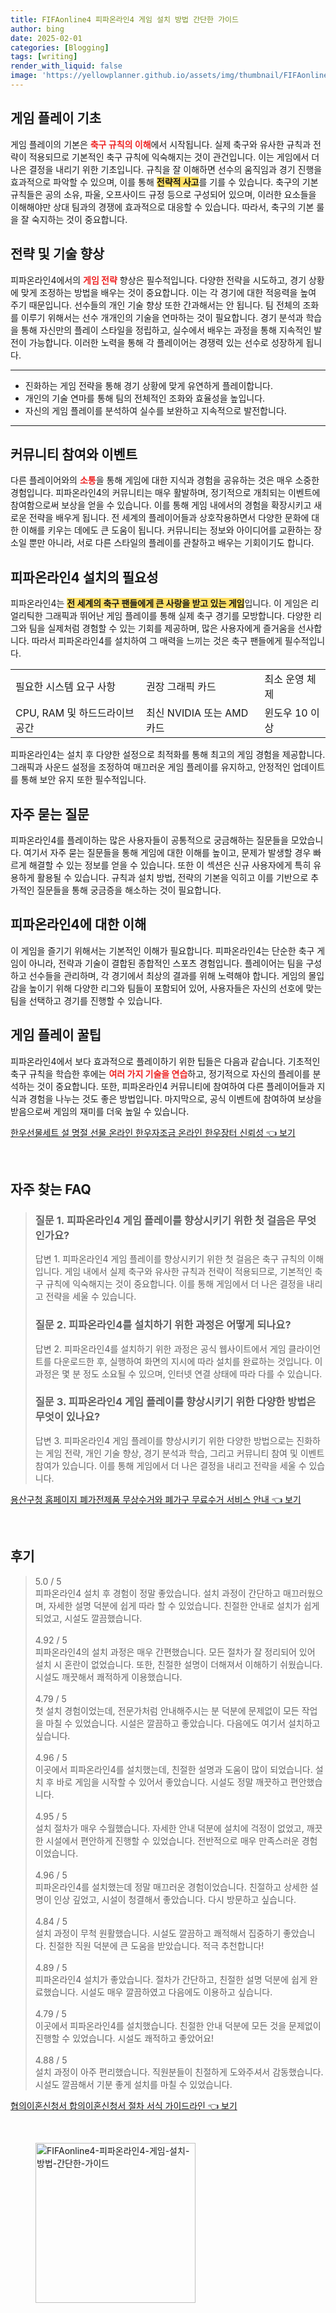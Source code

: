 ```yaml
---
title: FIFAonline4 피파온라인4 게임 설치 방법 간단한 가이드
author: bing
date: 2025-02-01
categories: [Blogging]
tags: [writing]
render_with_liquid: false
image: 'https://yellowplanner.github.io/assets/img/thumbnail/FIFAonline4-피파온라인4-게임-설치-방법-간단한-가이드.webp'
---
```



<h2 id='게임 플레이 기초'>게임 플레이 기초</h2>

<p>게임 플레이의 기본은 <b><span style="color: #ee2323;">축구 규칙의 이해</span></b>에서 시작됩니다. 실제 축구와 유사한 규칙과 전략이 적용되므로 기본적인 축구 규칙에 익숙해지는 것이 관건입니다. 이는 게임에서 더 나은 결정을 내리기 위한 기초입니다. 규칙을 잘 이해하면 선수의 움직임과 경기 진행을 효과적으로 파악할 수 있으며, 이를 통해 <b><span style="background-color: #ffe066;">전략적 사고</span></b>를 기를 수 있습니다. 축구의 기본 규칙들은 공의 소유, 파울, 오프사이드 규정 등으로 구성되어 있으며, 이러한 요소들을 이해해야만 상대 팀과의 경쟁에 효과적으로 대응할 수 있습니다. 따라서, 축구의 기본 룰을 잘 숙지하는 것이 중요합니다.</p>

<h2 id='전략 및 기술 향상'>전략 및 기술 향상</h2>

<p>피파온라인4에서의 <b><span style="color: #ee2323;">게임 전략</span></b> 향상은 필수적입니다. 다양한 전략을 시도하고, 경기 상황에 맞게 조정하는 방법을 배우는 것이 중요합니다. 이는 각 경기에 대한 적응력을 높여 주기 때문입니다. 선수들의 개인 기술 향상 또한 간과해서는 안 됩니다. 팀 전체의 조화를 이루기 위해서는 선수 개개인의 기술을 연마하는 것이 필요합니다. 경기 분석과 학습을 통해 자신만의 플레이 스타일을 정립하고, 실수에서 배우는 과정을 통해 지속적인 발전이 가능합니다. 이러한 노력을 통해 각 플레이어는 경쟁력 있는 선수로 성장하게 됩니다.</p>

<hr />

<ul>
    <li>진화하는 게임 전략을 통해 경기 상황에 맞게 유연하게 플레이합니다.</li>
    <li>개인의 기술 연마를 통해 팀의 전체적인 조화와 효율성을 높입니다.</li>
    <li>자신의 게임 플레이를 분석하여 실수를 보완하고 지속적으로 발전합니다.</li>
</ul>

<hr />

<h2 id='커뮤니티 참여와 이벤트'>커뮤니티 참여와 이벤트</h2>

<p>다른 플레이어와의 <b><span style="color: #ee2323;">소통</span></b>을 통해 게임에 대한 지식과 경험을 공유하는 것은 매우 소중한 경험입니다. 피파온라인4의 커뮤니티는 매우 활발하며, 정기적으로 개최되는 이벤트에 참여함으로써 보상을 얻을 수 있습니다. 이를 통해 게임 내에서의 경험을 확장시키고 새로운 전략을 배우게 됩니다. 전 세계의 플레이어들과 상호작용하면서 다양한 문화에 대한 이해를 키우는 데에도 큰 도움이 됩니다. 커뮤니티는 정보와 아이디어를 교환하는 장소일 뿐만 아니라, 서로 다른 스타일의 플레이를 관찰하고 배우는 기회이기도 합니다.</p>

<h2 id='피파온라인4 설치의 필요성'>피파온라인4 설치의 필요성</h2>

<p>피파온라인4는 <b><span style="background-color: #ffe066;">전 세계의 축구 팬들에게 큰 사랑을 받고 있는 게임</span></b>입니다. 이 게임은 리얼리틱한 그래픽과 뛰어난 게임 플레이를 통해 실제 축구 경기를 모방합니다. 다양한 리그와 팀을 실제처럼 경험할 수 있는 기회를 제공하며, 많은 사용자에게 즐거움을 선사합니다. 따라서 피파온라인4를 설치하여 그 매력을 느끼는 것은 축구 팬들에게 필수적입니다.</p>

<table>
    <tr>
        <td>필요한 시스템 요구 사항</td>
        <td>권장 그래픽 카드</td>
        <td>최소 운영 체제</td>
    </tr>
    <tr>
        <td>CPU, RAM 및 하드드라이브 공간</td>
        <td>최신 NVIDIA 또는 AMD 카드</td>
        <td>윈도우 10 이상</td>
    </tr>
</table>

<p>피파온라인4는 설치 후 다양한 설정으로 최적화를 통해 최고의 게임 경험을 제공합니다. 그래픽과 사운드 설정을 조정하여 매끄러운 게임 플레이를 유지하고, 안정적인 업데이트를 통해 보안 유지 또한 필수적입니다.</p>

<h2 id='자주 묻는 질문'>자주 묻는 질문</h2>

<p>피파온라인4를 플레이하는 많은 사용자들이 공통적으로 궁금해하는 질문들을 모았습니다. 여기서 자주 묻는 질문들을 통해 게임에 대한 이해를 높이고, 문제가 발생할 경우 빠르게 해결할 수 있는 정보를 얻을 수 있습니다. 또한 이 섹션은 신규 사용자에게 특히 유용하게 활용될 수 있습니다. 규칙과 설치 방법, 전략의 기본을 익히고 이를 기반으로 추가적인 질문들을 통해 궁금증을 해소하는 것이 필요합니다.</p>

<h2 id='피파온라인4에 대한 이해'>피파온라인4에 대한 이해</h2>

<p>이 게임을 즐기기 위해서는 기본적인 이해가 필요합니다. 피파온라인4는 단순한 축구 게임이 아니라, 전략과 기술이 결합된 종합적인 스포츠 경험입니다. 플레이어는 팀을 구성하고 선수들을 관리하며, 각 경기에서 최상의 결과를 위해 노력해야 합니다. 게임의 몰입감을 높이기 위해 다양한 리그와 팀들이 포함되어 있어, 사용자들은 자신의 선호에 맞는 팀을 선택하고 경기를 진행할 수 있습니다.</p>

<h2 id='게임 플레이 꿀팁'>게임 플레이 꿀팁</h2>

<p>피파온라인4에서 보다 효과적으로 플레이하기 위한 팁들은 다음과 같습니다. 기초적인 축구 규칙을 학습한 후에는 <b><span style="color: #ee2323;">여러 가지 기술을 연습</span></b>하고, 정기적으로 자신의 플레이를 분석하는 것이 중요합니다. 또한, 피파온라인4 커뮤니티에 참여하여 다른 플레이어들과 지식과 경험을 나누는 것도 좋은 방법입니다. 마지막으로, 공식 이벤트에 참여하여 보상을 받음으로써 게임의 재미를 더욱 높일 수 있습니다.</p>


<p><a class="click-button" title="한우선물세트 설 명절 선물 온라인 한우자조금 온라인 한우장터 신뢰성" href="https://yellowplanner.github.io/posts/%ED%95%9C%EC%9A%B0%EC%84%A0%EB%AC%BC%EC%84%B8%ED%8A%B8-%EC%84%A4-%EB%AA%85%EC%A0%88-%EC%84%A0%EB%AC%BC-%EC%98%A8%EB%9D%BC%EC%9D%B8-%ED%95%9C%EC%9A%B0%EC%9E%90%EC%A1%B0%EA%B8%88-%EC%98%A8%EB%9D%BC%EC%9D%B8-%ED%95%9C%EC%9A%B0%EC%9E%A5%ED%84%B0-%EC%8B%A0%EB%A2%B0%EC%84%B1/" rel="dofollow">한우선물세트 설 명절 선물 온라인 한우자조금 온라인 한우장터 신뢰성 👈 보기</a></p><br>
<h2 id='자주_찾는_FAQ'>자주 찾는 FAQ</h2>
<div itemscope="" itemtype="https://schema.org/FAQPage">
    <blockquote>
        <div itemscope="" itemprop="mainEntity" itemtype="https://schema.org/Question">
            <h3 itemprop="name">질문 1. 피파온라인4 게임 플레이를 향상시키기 위한 첫 걸음은 무엇인가요?</h3>
            <div itemscope="" itemprop="acceptedAnswer" itemtype="https://schema.org/Answer">
                <span itemprop="text">
                    <p>답변 1. 피파온라인4 게임 플레이를 향상시키기 위한 첫 걸음은 축구 규칙의 이해입니다. 게임 내에서 실제 축구와 유사한 규칙과 전략이 적용되므로, 기본적인 축구 규칙에 익숙해지는 것이 중요합니다. 이를 통해 게임에서 더 나은 결정을 내리고 전략을 세울 수 있습니다.</p>
                </span>
            </div>
        </div>
        <div itemscope="" itemprop="mainEntity" itemtype="https://schema.org/Question">
            <h3 itemprop="name">질문 2. 피파온라인4를 설치하기 위한 과정은 어떻게 되나요?</h3>
            <div itemscope="" itemprop="acceptedAnswer" itemtype="https://schema.org/Answer">
                <span itemprop="text">
                    <p>답변 2. 피파온라인4를 설치하기 위한 과정은 공식 웹사이트에서 게임 클라이언트를 다운로드한 후, 실행하여 화면의 지시에 따라 설치를 완료하는 것입니다. 이 과정은 몇 분 정도 소요될 수 있으며, 인터넷 연결 상태에 따라 다를 수 있습니다.</p>
                </span>
            </div>
        </div>
        <div itemscope="" itemprop="mainEntity" itemtype="https://schema.org/Question">
            <h3 itemprop="name">질문 3. 피파온라인4 게임 플레이를 향상시키기 위한 다양한 방법은 무엇이 있나요?</h3>
            <div itemscope="" itemprop="acceptedAnswer" itemtype="https://schema.org/Answer">
                <span itemprop="text">
                    <p>답변 3. 피파온라인4 게임 플레이를 향상시키기 위한 다양한 방법으로는 진화하는 게임 전략, 개인 기술 향상, 경기 분석과 학습, 그리고 커뮤니티 참여 및 이벤트 참여가 있습니다. 이를 통해 게임에서 더 나은 결정을 내리고 전략을 세울 수 있습니다.</p>
                </span>
            </div>
        </div>
    </blockquote>
</div>
<p><a class="click-button" title="용산구청 홈페이지 폐가전제품 무상수거와 폐가구 무료수거 서비스 안내" href="https://yellowplanner.github.io/posts/%EC%9A%A9%EC%82%B0%EA%B5%AC%EC%B2%AD-%ED%99%88%ED%8E%98%EC%9D%B4%EC%A7%80-%ED%8F%90%EA%B0%80%EC%A0%84%EC%A0%9C%ED%92%88-%EB%AC%B4%EC%83%81%EC%88%98%EA%B1%B0%EC%99%80-%ED%8F%90%EA%B0%80%EA%B5%AC-%EB%AC%B4%EB%A3%8C%EC%88%98%EA%B1%B0-%EC%84%9C%EB%B9%84%EC%8A%A4-%EC%95%88%EB%82%B4/" rel="dofollow">용산구청 홈페이지 폐가전제품 무상수거와 폐가구 무료수거 서비스 안내 👈 보기</a></p><br>
<h2 id='후기'>후기</h2>
<div itemscope itemtype="https://schema.org/Product">
  <blockquote>
  <div itemprop="review" itemscope itemtype="https://schema.org/Review">
      <div itemprop="reviewRating" itemscope itemtype="https://schema.org/Rating"> <span itemprop="ratingValue">5.0</span> / <span itemprop="bestRating">5</span> </div>
      <span itemprop="reviewBody">피파온라인4 설치 후 경험이 정말 좋았습니다. 설치 과정이 간단하고 매끄러웠으며, 자세한 설명 덕분에 쉽게 따라 할 수 있었습니다. 친절한 안내로 설치가 쉽게 되었고, 시설도 깔끔했습니다.</span>
  </div>
  <br>
  <div itemprop="review" itemscope itemtype="https://schema.org/Review">
      <div itemprop="reviewRating" itemscope itemtype="https://schema.org/Rating"> <span itemprop="ratingValue">4.92</span> / <span itemprop="bestRating">5</span> </div>
      <span itemprop="reviewBody">피파온라인4의 설치 과정은 매우 간편했습니다. 모든 절차가 잘 정리되어 있어 설치 시 혼란이 없었습니다. 또한, 친절한 설명이 더해져서 이해하기 쉬웠습니다. 시설도 깨끗해서 쾌적하게 이용했습니다.</span>
  </div>
  <br>
  <div itemprop="review" itemscope itemtype="https://schema.org/Review">
      <div itemprop="reviewRating" itemscope itemtype="https://schema.org/Rating"> <span itemprop="ratingValue">4.79</span> / <span itemprop="bestRating">5</span> </div>
      <span itemprop="reviewBody">첫 설치 경험이었는데, 전문가처럼 안내해주시는 분 덕분에 문제없이 모든 작업을 마칠 수 있었습니다. 시설은 깔끔하고 좋았습니다. 다음에도 여기서 설치하고 싶습니다.</span>
  </div>
  <br>
  <div itemprop="review" itemscope itemtype="https://schema.org/Review">
      <div itemprop="reviewRating" itemscope itemtype="https://schema.org/Rating"> <span itemprop="ratingValue">4.96</span> / <span itemprop="bestRating">5</span> </div>
      <span itemprop="reviewBody">이곳에서 피파온라인4를 설치했는데, 친절한 설명과 도움이 많이 되었습니다. 설치 후 바로 게임을 시작할 수 있어서 좋았습니다. 시설도 정말 깨끗하고 편안했습니다.</span>
  </div>
  <br>
  <div itemprop="review" itemscope itemtype="https://schema.org/Review">
      <div itemprop="reviewRating" itemscope itemtype="https://schema.org/Rating"> <span itemprop="ratingValue">4.95</span> / <span itemprop="bestRating">5</span> </div>
      <span itemprop="reviewBody">설치 절차가 매우 수월했습니다. 자세한 안내 덕분에 설치에 걱정이 없었고, 깨끗한 시설에서 편안하게 진행할 수 있었습니다. 전반적으로 매우 만족스러운 경험이었습니다.</span>
  </div>
  <br>
  <div itemprop="review" itemscope itemtype="https://schema.org/Review">
      <div itemprop="reviewRating" itemscope itemtype="https://schema.org/Rating"> <span itemprop="ratingValue">4.96</span> / <span itemprop="bestRating">5</span> </div>
      <span itemprop="reviewBody">피파온라인4를 설치했는데 정말 매끄러운 경험이었습니다. 친절하고 상세한 설명이 인상 깊었고, 시설이 청결해서 좋았습니다. 다시 방문하고 싶습니다.</span>
  </div>
  <br>
  <div itemprop="review" itemscope itemtype="https://schema.org/Review">
      <div itemprop="reviewRating" itemscope itemtype="https://schema.org/Rating"> <span itemprop="ratingValue">4.84</span> / <span itemprop="bestRating">5</span> </div>
      <span itemprop="reviewBody">설치 과정이 무척 원활했습니다. 시설도 깔끔하고 쾌적해서 집중하기 좋았습니다. 친절한 직원 덕분에 큰 도움을 받았습니다. 적극 추천합니다!</span>
  </div>
  <br>
  <div itemprop="review" itemscope itemtype="https://schema.org/Review">
      <div itemprop="reviewRating" itemscope itemtype="https://schema.org/Rating"> <span itemprop="ratingValue">4.89</span> / <span itemprop="bestRating">5</span> </div>
      <span itemprop="reviewBody">피파온라인4 설치가 좋았습니다. 절차가 간단하고, 친절한 설명 덕분에 쉽게 완료했습니다. 시설도 매우 깔끔하였고 다음에도 이용하고 싶습니다.</span>
  </div>
  <br>
  <div itemprop="review" itemscope itemtype="https://schema.org/Review">
      <div itemprop="reviewRating" itemscope itemtype="https://schema.org/Rating"> <span itemprop="ratingValue">4.79</span> / <span itemprop="bestRating">5</span> </div>
      <span itemprop="reviewBody">이곳에서 피파온라인4를 설치했습니다. 친절한 안내 덕분에 모든 것을 문제없이 진행할 수 있었습니다. 시설도 쾌적하고 좋았어요!</span>
  </div>
  <br>
  <div itemprop="review" itemscope itemtype="https://schema.org/Review">
      <div itemprop="reviewRating" itemscope itemtype="https://schema.org/Rating"> <span itemprop="ratingValue">4.88</span> / <span itemprop="bestRating">5</span> </div>
      <span itemprop="reviewBody">설치 과정이 아주 편리했습니다. 직원분들이 친절하게 도와주셔서 감동했습니다. 시설도 깔끔해서 기분 좋게 설치를 마칠 수 있었습니다.</span>
  </div>
  </blockquote>
</div>
<p><a class="click-button" title="협의이혼신청서 합의이혼신청서 절차 서식 가이드라인" href="https://yellowplanner.github.io/posts/%ED%98%91%EC%9D%98%EC%9D%B4%ED%98%BC%EC%8B%A0%EC%B2%AD%EC%84%9C-%ED%95%A9%EC%9D%98%EC%9D%B4%ED%98%BC%EC%8B%A0%EC%B2%AD%EC%84%9C-%EC%A0%88%EC%B0%A8-%EC%84%9C%EC%8B%9D-%EA%B0%80%EC%9D%B4%EB%93%9C%EB%9D%BC%EC%9D%B8/" rel="dofollow">협의이혼신청서 합의이혼신청서 절차 서식 가이드라인 👈 보기</a></p><br>
<figure class="image"><img src="https://yellowplanner.github.io/assets/img/thumbnail/FIFAonline4-피파온라인4-게임-설치-방법-간단한-가이드.webp" alt="FIFAonline4-피파온라인4-게임-설치-방법-간단한-가이드" width="256" height="256"></figure>